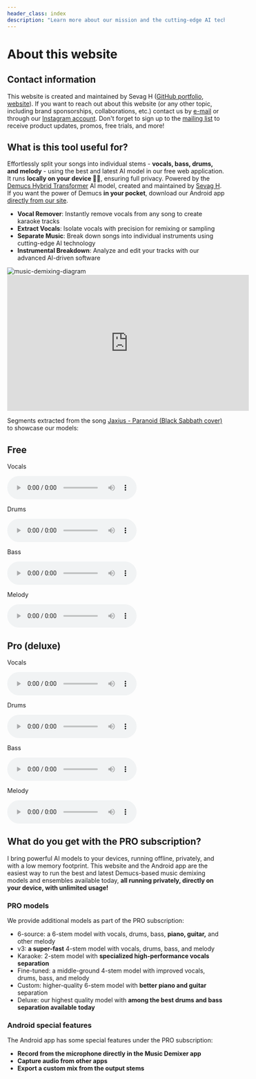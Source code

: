 ```yaml
---
header_class: index
description: "Learn more about our mission and the cutting-edge AI technology powering our music demixing tools."
---
```


# About this website

## Contact information

This website is created and maintained by Sevag H ([GitHub portfolio](https://github.com/sevagh), [website](https://sevag.xyz)). If you want to reach out about this website (or any other topic, including brand sponsorships, collaborations, etc.) contact us by [e-mail](mailto:contact@freemusicdemixer.com) or through our [Instagram account](https://www.instagram.com/musicdemixer/). Don't forget to sign up to the [mailing list](http://eepurl.com/iMVAUA) to receive product updates, promos, free trials, and more!

## What is this tool useful for?

Effortlessly split your songs into individual stems - **vocals, bass, drums, and melody** - using the best and latest AI model in our free web application. It runs **locally on your device 🫵🏽**, ensuring full privacy. Powered by the [Demucs Hybrid Transformer](https://github.com/facebookresearch/demucs) AI model, created and maintained by [Sevag H](https://github.com/sevagh). If you want the power of Demucs **in your pocket**, download our Android app [directly from our site](/android).
- **Vocal Remover**: Instantly remove vocals from any song to create karaoke tracks
- **Extract Vocals**: Isolate vocals with precision for remixing or sampling
- **Separate Music**: Break down songs into individual instruments using cutting-edge AI technology
- **Instrumental Breakdown**: Analyze and edit your tracks with our advanced AI-driven software
<div class="image-container">
<img class="responsive-img" src="/assets/images/music-demix.webp" alt="music-demixing-diagram"/>
</div>

<div class="video-container">
<iframe width="560" height="315" src="https://www.youtube.com/embed/O1vbXB8K_DI?si=kux30l8qWeF8QFi4" title="YouTube video player" frameborder="0" allow="accelerometer; autoplay; clipboard-write; encrypted-media; gyroscope; picture-in-picture; web-share" referrerpolicy="strict-origin-when-cross-origin" allowfullscreen></iframe>
</div>

Segments extracted from the song [Jaxius - Paranoid (Black Sabbath cover)](https://www.jaxiusmusic.com/file-share/4a94f6cf-a844-4d72-b849-328829fe158f) to showcase our models:
<div class="card-container" id="demo-app">
  <div class="card">
    <div class="card-content">
      <h2 class="card-title">Free</h2>
      <p>Vocals</p>
      <audio controls>
        <source src="/assets/clips/paranoid_jaxius_vocals_free.mp3" type="audio/mp3">
      </audio>
      <p>Drums</p>
      <audio controls>
        <source src="/assets/clips/paranoid_jaxius_drums_free.mp3" type="audio/mp3">
      </audio>
      <p>Bass</p>
      <audio controls>
        <source src="/assets/clips/paranoid_jaxius_bass_free.mp3" type="audio/mp3">
      </audio>
      <p>Melody</p>
      <audio controls>
        <source src="/assets/clips/paranoid_jaxius_melody_free.mp3" type="audio/mp3">
      </audio>
    </div>
  </div>

  <div class="card">
    <div class="card-content">
      <h2 class="card-title">Pro (deluxe)</h2>
      <p>Vocals</p>
      <audio controls>
        <source src="/assets/clips/paranoid_jaxius_vocals_pro.mp3" type="audio/mp3">
      </audio>
      <p>Drums</p>
      <audio controls>
        <source src="/assets/clips/paranoid_jaxius_drums_pro.mp3" type="audio/mp3">
      </audio>
      <p>Bass</p>
      <audio controls>
        <source src="/assets/clips/paranoid_jaxius_bass_pro.mp3" type="audio/mp3">
      </audio>
      <p>Melody</p>
      <audio controls>
        <source src="/assets/clips/paranoid_jaxius_melody_pro.mp3" type="audio/mp3">
      </audio>
    </div>
  </div>
</div>

## What do you get with the PRO subscription?

I bring powerful AI models to your devices, running offline, privately, and with a low memory footprint. This website and the Android app are the easiest way to run the best and latest Demucs-based music demixing models and ensembles available today, **all running privately, directly on your device, with unlimited usage!**

### PRO models

We provide additional models as part of the PRO subscription:
* 6-source: a 6-stem model with vocals, drums, bass, **piano, guitar,** and other melody
* v3: **a super-fast** 4-stem model with vocals, drums, bass, and melody
* Karaoke: 2-stem model with **specialized high-performance vocals separation**
* Fine-tuned: a middle-ground 4-stem model with improved vocals, drums, bass, and melody
* Custom: higher-quality 6-stem model with **better piano and guitar** separation
* Deluxe: our highest quality model with **among the best drums and bass separation available today**

### Android special features

The Android app has some special features under the PRO subscription:

* **Record from the microphone directly in the Music Demixer app**
* **Capture audio from other apps**
* **Export a custom mix from the output stems**
